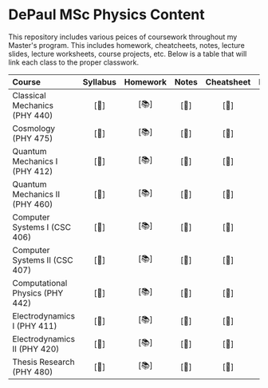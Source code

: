 # DePaul MSc Physics Content

This repository includes various peices of coursework throughout my Master's program. This includes homework, cheatcheets, notes, lecture slides, lecture worksheets, course projects, etc. Below is a table that will link each class to the proper classwork. 

| Course                               | Syllabus |           Homework                            |  Notes  |    Cheatsheet    |                           Project                            |
| :----------------------------------------------------------- | :-------------: |:----------------------------------------------------------: | :-----: | :--------------: | :----------------------------------------------------------: |
| Classical Mechanics   (PHY 440) | [:page_facing_up:]   | [:books:]| [:memo:] | [:page_with_curl:]| [:floppy_disk:] |
| Cosmology             (PHY 475) | [:page_facing_up:]   | [:books:]| [:memo:] | [:page_with_curl:]| [:floppy_disk:] |
| Quantum Mechanics I   (PHY 412) | [:page_facing_up:]   | [:books:]| [:memo:] | [:page_with_curl:]| [:floppy_disk:] |
| Quantum Mechanics II  (PHY 460) | [:page_facing_up:]   | [:books:]| [:memo:] | [:page_with_curl:]| [:floppy_disk:] |
| Computer Systems I    (CSC 406) | [:page_facing_up:]   | [:books:]| [:memo:] | [:page_with_curl:]| [:floppy_disk:] |
| Computer Systems II   (CSC 407) | [:page_facing_up:]   | [:books:]| [:memo:] | [:page_with_curl:]| [:floppy_disk:] |
| Computational Physics (PHY 442) | [:page_facing_up:]   | [:books:]| [:memo:] | [:page_with_curl:]| [:floppy_disk:] |
| Electrodynamics I     (PHY 411) | [:page_facing_up:]   | [:books:]| [:memo:] | [:page_with_curl:]| [:floppy_disk:] |
| Electrodynamics II    (PHY 420) | [:page_facing_up:]   | [:books:]| [:memo:] | [:page_with_curl:]| [:floppy_disk:] |
| Thesis Research       (PHY 480) | [:page_facing_up:]   | [:books:]| [:memo:] | [:page_with_curl:]| [:floppy_disk:] |

